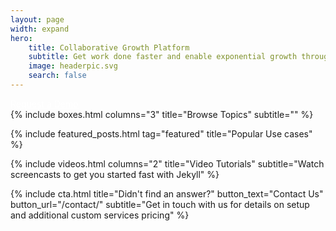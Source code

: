 ```yaml
---
layout: page
width: expand
hero:
    title: Collaborative Growth Platform
    subtitle: Get work done faster and enable exponential growth through automation
    image: headerpic.svg
    search: false
---
```

<div class="uk-section uk-text-center">
    <a style="color:white" class="uk-button uk-button-primary uk-button-large" href="/contact">Request a Demo</a>
</div>
<!-- Browse Topics -->
{% include boxes.html columns="3" title="Browse Topics" subtitle="" %}
<!-- New posts -->
<!-- {% include new-posts.html columns="3" tag="new" title="New posts" subtitle="" %} -->

<!-- Featured Articles -->
{% include featured_posts.html tag="featured" title="Popular Use cases" %}


{% include videos.html columns="2" title="Video Tutorials" subtitle="Watch screencasts to get you started fast with
Jekyll" %}

<!-- {% include faqs.html multiple="true" title="Frequently asked questions" category="presale" subtitle="Find quicke answers to frequent pre-sale questions asked by customers" %} -->

<!-- {% include team.html authors="evan, john, sara, alex, tom, daniel" title="We are here to help" subtitle="Our team is just an email away ready to answer your questions" %} -->


{% include cta.html title="Didn't find an answer?" button_text="Contact Us" button_url="/contact/" subtitle="Get in
touch with us for details on setup and additional custom services pricing" %}